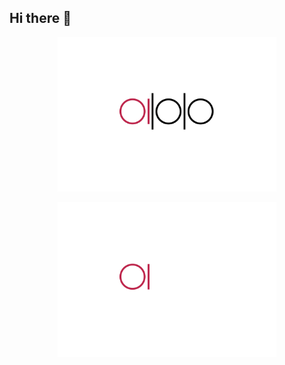 ## Hi there 👋

<p align="center">
  <img src="https://github.com/avt1vka/.github/blob/main/applikuha_logo-color-dark.svg#gh-light-mode-only" 
width="350">  
</p>
<p align="center">
  <img src="https://github.com/avt1vka/.github/blob/main/applikuha_logo-color-white.svg#gh-dark-mode-only" width="350">
</p>

<!--

**Here are some ideas to get you started:**

🙋‍♀️ A short introduction - what is your organization all about?
🌈 Contribution guidelines - how can the community get involved?
👩‍💻 Useful resources - where can the community find your docs? Is there anything else the community should know?
🍿 Fun facts - what does your team eat for breakfast?
🧙 Remember, you can do mighty things with the power of [Markdown](https://docs.github.com/github/writing-on-github/getting-started-with-writing-and-formatting-on-github/basic-writing-and-formatting-syntax)
-->
